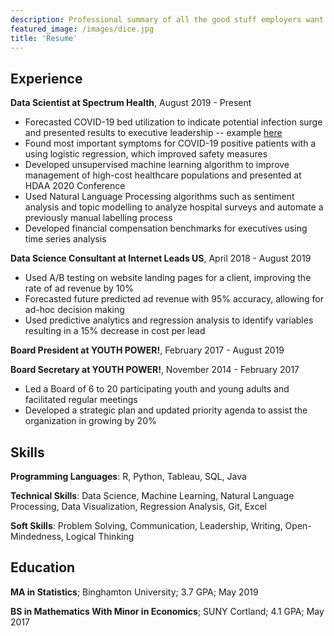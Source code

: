 ```yaml
---
description: Professional summary of all the good stuff employers want to know.
featured_image: /images/dice.jpg
title: 'Resume'
---
```


Experience
---------

**Data Scientist at Spectrum Health**, August 2019 - Present

* Forecasted COVID-19 bed utilization to indicate potential infection surge and presented results to executive leadership -- example [here](https://rpubs.com/amanda_park/SH_Surge_Model)
* Found most important symptoms for COVID-19 positive patients with a using logistic regression, which improved safety measures
* Developed unsupervised machine learning algorithm to improve management of high-cost healthcare populations and presented at HDAA 2020 Conference 
* Used Natural Language Processing algorithms such as sentiment analysis and topic modelling to analyze hospital surveys and automate a previously manual labelling process
* Developed financial compensation benchmarks for executives using time series analysis

**Data Science Consultant at Internet Leads US**, April 2018 - August 2019

* Used A/B testing on website landing pages for a client, improving the rate of ad revenue by 10%
* Forecasted future predicted ad revenue with 95% accuracy, allowing for ad-hoc decision making
* Used predictive analytics and regression analysis to identify variables resulting in a 15% decrease in cost per lead

**Board President at YOUTH POWER!**, February 2017 - August 2019

**Board Secretary at YOUTH POWER!**, November 2014 - February 2017

* Led a Board of 6 to 20 participating youth and young adults and facilitated regular meetings
* Developed a strategic plan and updated priority agenda to assist the organization in growing by 20%

Skills
---------
**Programming Languages**: R, Python, Tableau, SQL, Java

**Technical Skills**: Data Science, Machine Learning, Natural Language Processing, Data Visualization, Regression Analysis, Git, Excel

**Soft Skills**: Problem Solving, Communication, Leadership, Writing, Open-Mindedness, Logical Thinking

Education
---------

**MA in Statistics**; Binghamton University; 3.7 GPA; May 2019

**BS in Mathematics With Minor in Economics**; SUNY Cortland; 4.1 GPA; May 2017